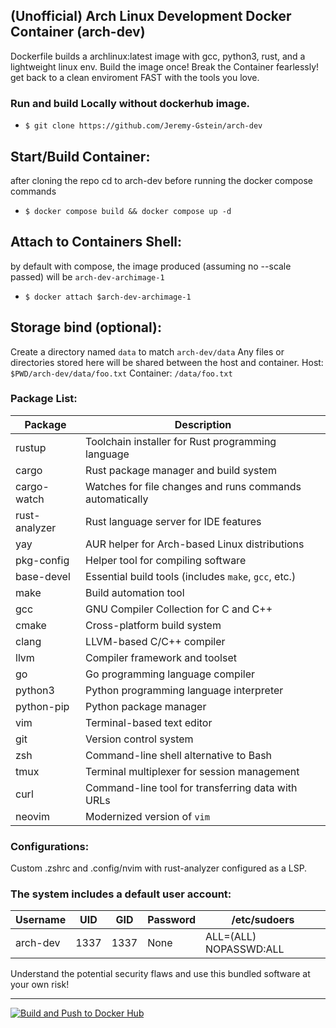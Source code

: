 ## (Unofficial) Arch Linux Development Docker Container (arch-dev)
Dockerfile builds a archlinux:latest image with gcc, python3, rust, and a lightweight linux env.
Build the image once! Break the Container fearlessly! get back to a clean enviroment FAST with the tools you love.

### Run and build Locally without dockerhub image.
- `$ git clone https://github.com/Jeremy-Gstein/arch-dev`
## Start/Build Container:
after cloning the repo cd to arch-dev before running the docker compose commands
- `$ docker compose build && docker compose up -d`
## Attach to Containers Shell:
by default with compose, the image produced (assuming no --scale passed) will be `arch-dev-archimage-1`
- `$ docker attach $arch-dev-archimage-1`

## Storage bind (optional):
Create a directory named `data` to match `arch-dev/data`
Any files or directories stored here will be shared between the host and container.
Host: `$PWD/arch-dev/data/foo.txt`
Container: `/data/foo.txt`

### Package List:
| Package         | Description                                              |
|-----------------|----------------------------------------------------------|
| rustup          | Toolchain installer for Rust programming language        |
| cargo           | Rust package manager and build system                    |
| cargo-watch     | Watches for file changes and runs commands automatically |
| rust-analyzer   | Rust language server for IDE features                    |
| yay             | AUR helper for Arch-based Linux distributions            |
| pkg-config      | Helper tool for compiling software                       |
| base-devel      | Essential build tools (includes `make`, `gcc`, etc.)     |
| make            | Build automation tool                                    |
| gcc             | GNU Compiler Collection for C and C++                    |
| cmake           | Cross-platform build system                              |
| clang           | LLVM-based C/C++ compiler                                |
| llvm            | Compiler framework and toolset                           |
| go              | Go programming language compiler                         |
| python3         | Python programming language interpreter                  |
| python-pip      | Python package manager                                   |
| vim             | Terminal-based text editor                               |
| git             | Version control system                                   |
| zsh             | Command-line shell alternative to Bash                   |
| tmux            | Terminal multiplexer for session management              |
| curl            | Command-line tool for transferring data with URLs        |
| neovim          | Modernized version of `vim`                              |

### Configurations:
Custom .zshrc and .config/nvim with rust-analyzer configured as a LSP.
### The system includes a default user account:
| Username | UID  | GID  | Password | /etc/sudoers           |
|----------|------|------|----------|------------------------|
| arch-dev | 1337 | 1337 | None     | ALL=(ALL) NOPASSWD:ALL |

Understand the potential security flaws and use this bundled software at your own risk!

---
[![Build and Push to Docker Hub](https://github.com/Jeremy-Gstein/arch-dev/actions/workflows/build.yml/badge.svg?branch=master)](https://github.com/Jeremy-Gstein/arch-dev/actions/workflows/build.yml)
